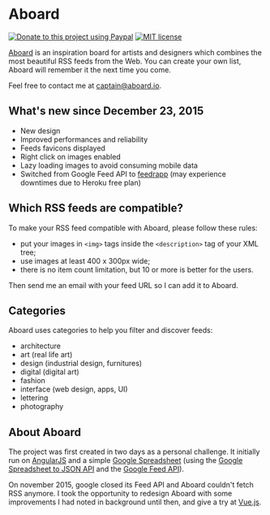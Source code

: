# Aboard

[![Donate to this project using Paypal](https://img.shields.io/badge/donate-paypal-blue.svg?style=flat-square)](https://www.paypal.com/cgi-bin/webscr?cmd=_donations&business=captain%40aboard%2eio&lc=FR&item_name=aboard%2eio&currency_code=EUR&bn=PP%2dDonationsBF%3abtn_donate_SM%2egif%3aNonHosted)
[![MIT license](https://img.shields.io/badge/license-MIT-yellow.svg?style=flat-square)](https://opensource.org/licenses/MIT)

[Aboard](http://aboard.io) is an inspiration board for artists and designers which combines the most beautiful RSS feeds from the Web. You can create your own list, Aboard will remember it the next time you come.

Feel free to contact me at [captain@aboard.io](mailto:captain@aboard.io).

## What's new since December 23, 2015

- New design
- Improved performances and reliability
- Feeds favicons displayed
- Right click on images enabled
- Lazy loading images to avoid consuming mobile data
- Switched from Google Feed API to [feedrapp](https://github.com/sdepold/feedrapp) (may experience downtimes due to Heroku free plan)

## Which RSS feeds are compatible?

To make your RSS feed compatible with Aboard, please follow these rules:
- put your images in `<img>` tags inside the `<description>` tag of your XML tree;
- use images at least 400 x 300px wide;
- there is no item count limitation, but 10 or more is better for the users.

Then send me an email with your feed URL so I can add it to Aboard.

## Categories

Aboard uses categories to help you filter and discover feeds:
- architecture
- art (real life art)
- design (industrial design, furnitures)
- digital (digital art)
- fashion
- interface (web design, apps, UI)
- lettering
- photography

## About Aboard

The project was first created in two days as a personal challenge. It initially run on [AngularJS](http://angularjs.org) and a simple [Google Spreadsheet](https://docs.google.com/spreadsheets/d/1QgkAchwwtS8IH9GPBD-LPLY41_okXHGHw7UTFGa-a18) (using the [Google Spreadsheet to JSON API](https://developers.google.com/gdata/samples/spreadsheet_sample) and the [Google Feed API](https://developers.google.com/feed/)).

On november 2015, google closed its Feed API and Aboard couldn't fetch RSS anymore. I took the opportunity to redesign Aboard with some improvements I had noted in background until then, and give a try at [Vue.js](http://vuejs.org/).
